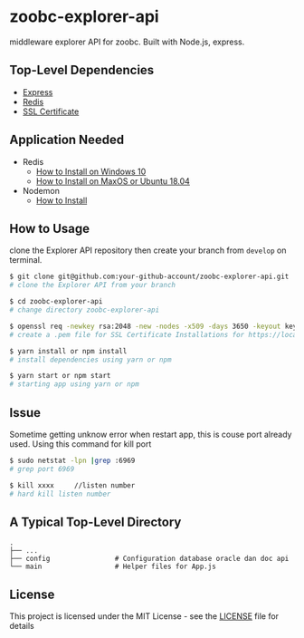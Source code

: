 # zoobc-explorer-api

middleware explorer API for zoobc. Built with Node.js, express.

## Top-Level Dependencies

- [Express](https://www.npmjs.com/package/express)
- [Redis](https://redis.io/topics/quickstart)
- [SSL Certificate](https://support.microfocus.com/kb/doc.php?id=7013103)

## Application Needed

- Redis
    - [How to Install on Windows 10](https://redislabs.com/blog/redis-on-windows-10/)
    - [How to Install on MaxOS or Ubuntu 18.04](https://www.digitalocean.com/community/tutorials/how-to-install-and-secure-redis-on-ubuntu-18-04)
- Nodemon
    - [How to Install](https://github.com/remy/nodemon#nodemon)

## How to Usage

clone the Explorer API repository then create your branch from ```develop``` on terminal.

```bash
$ git clone git@github.com:your-github-account/zoobc-explorer-api.git
# clone the Explorer API from your branch

$ cd zoobc-explorer-api
# change directory zoobc-explorer-api

$ openssl req -newkey rsa:2048 -new -nodes -x509 -days 3650 -keyout key.pem -out cert.pem
# create a .pem file for SSL Certificate Installations for https://localhost

$ yarn install or npm install
# install dependencies using yarn or npm

$ yarn start or npm start
# starting app using yarn or npm
```

## Issue

Sometime getting unknow error when restart app, this is couse port already used. Using this command for kill port

```bash
$ sudo netstat -lpn |grep :6969
# grep port 6969

$ kill xxxx     //listen number
# hard kill listen number
```

## A Typical Top-Level Directory

    .
    ├── ...
    ├── config                # Configuration database oracle dan doc api
    └── main                  # Helper files for App.js

## License

This project is licensed under the MIT License - see the [LICENSE](LICENSE) file for details